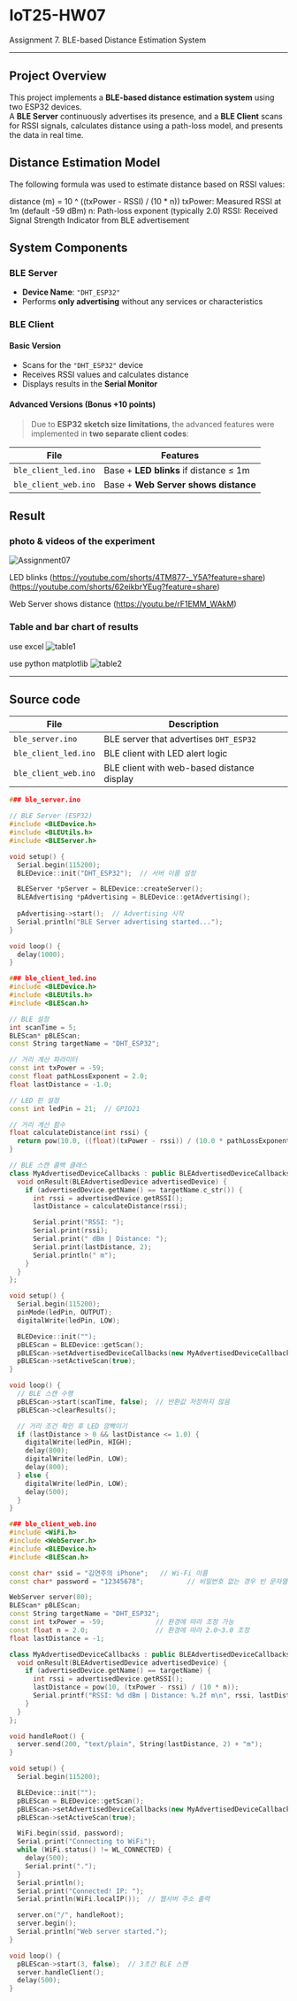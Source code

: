 # IoT25-HW07
Assignment 7. BLE-based Distance Estimation System

---
## Project Overview

This project implements a **BLE-based distance estimation system** using two ESP32 devices.  
A **BLE Server** continuously advertises its presence, and a **BLE Client** scans for RSSI signals, calculates distance using a path-loss model, and presents the data in real time.

## Distance Estimation Model

The following formula was used to estimate distance based on RSSI values:

distance (m) = 10 ^ ((txPower - RSSI) / (10 * n))
txPower: Measured RSSI at 1m (default -59 dBm)
n: Path-loss exponent (typically 2.0)
RSSI: Received Signal Strength Indicator from BLE advertisement

## System Components

### BLE Server
- **Device Name**: `"DHT_ESP32"`
- Performs **only advertising** without any services or characteristics

### BLE Client

#### Basic Version
- Scans for the `"DHT_ESP32"` device
- Receives RSSI values and calculates distance
- Displays results in the **Serial Monitor**

#### Advanced Versions (Bonus +10 points)
> Due to **ESP32 sketch size limitations**, the advanced features were implemented in **two separate client codes**:

| File                 | Features                                                 |
| -------------------- | -------------------------------------------------------- |
| `ble_client_led.ino` | Base + **LED blinks** if distance ≤ 1m                   |
| `ble_client_web.ino` | Base + **Web Server shows distance**                     |


## Result

### photo & videos of the experiment
![Assignment07](7.png)

LED blinks
(https://youtube.com/shorts/4TM877-_Y5A?feature=share)
(https://youtube.com/shorts/62eikbrYEug?feature=share)

Web Server shows distance
(https://youtu.be/rF1EMM_WAkM)

### Table and bar chart of results

use excel
![table1](table1.png)

use python matplotlib
![table2](table2.png)

---
## Source code

| File                 | Description                                |
| -------------------- | ------------------------------------------ |
| `ble_server.ino`     | BLE server that advertises `DHT_ESP32`     |
| `ble_client_led.ino` | BLE client with LED alert logic            |
| `ble_client_web.ino` | BLE client with web-based distance display |


```cpp
### ble_server.ino

// BLE Server (ESP32)
#include <BLEDevice.h>
#include <BLEUtils.h>
#include <BLEServer.h>

void setup() {
  Serial.begin(115200);
  BLEDevice::init("DHT_ESP32");  // 서버 이름 설정

  BLEServer *pServer = BLEDevice::createServer();
  BLEAdvertising *pAdvertising = BLEDevice::getAdvertising();
  
  pAdvertising->start();  // Advertising 시작
  Serial.println("BLE Server advertising started...");
}

void loop() {
  delay(1000);
}

### ble_client_led.ino
#include <BLEDevice.h>
#include <BLEUtils.h>
#include <BLEScan.h>

// BLE 설정
int scanTime = 5;
BLEScan* pBLEScan;
const String targetName = "DHT_ESP32";

// 거리 계산 파라미터
const int txPower = -59;
const float pathLossExponent = 2.0;
float lastDistance = -1.0;

// LED 핀 설정
const int ledPin = 21;  // GPIO21

// 거리 계산 함수
float calculateDistance(int rssi) {
  return pow(10.0, ((float)(txPower - rssi)) / (10.0 * pathLossExponent));
}

// BLE 스캔 콜백 클래스
class MyAdvertisedDeviceCallbacks : public BLEAdvertisedDeviceCallbacks {
  void onResult(BLEAdvertisedDevice advertisedDevice) {
    if (advertisedDevice.getName() == targetName.c_str()) {
      int rssi = advertisedDevice.getRSSI();
      lastDistance = calculateDistance(rssi);

      Serial.print("RSSI: ");
      Serial.print(rssi);
      Serial.print(" dBm | Distance: ");
      Serial.print(lastDistance, 2);
      Serial.println(" m");
    }
  }
};

void setup() {
  Serial.begin(115200);
  pinMode(ledPin, OUTPUT);
  digitalWrite(ledPin, LOW);

  BLEDevice::init("");
  pBLEScan = BLEDevice::getScan();
  pBLEScan->setAdvertisedDeviceCallbacks(new MyAdvertisedDeviceCallbacks());
  pBLEScan->setActiveScan(true);
}

void loop() {
  // BLE 스캔 수행
  pBLEScan->start(scanTime, false);  // 반환값 저장하지 않음
  pBLEScan->clearResults();

  // 거리 조건 확인 후 LED 깜빡이기
  if (lastDistance > 0 && lastDistance <= 1.0) {
    digitalWrite(ledPin, HIGH);
    delay(800);
    digitalWrite(ledPin, LOW);
    delay(800);
  } else {
    digitalWrite(ledPin, LOW);
    delay(500);
  }
}

### ble_client_web.ino
#include <WiFi.h>
#include <WebServer.h>
#include <BLEDevice.h>
#include <BLEScan.h>

const char* ssid = "김연주의 iPhone";   // Wi-Fi 이름
const char* password = "12345678";           // 비밀번호 없는 경우 빈 문자열

WebServer server(80);
BLEScan* pBLEScan;
const String targetName = "DHT_ESP32";
const int txPower = -59;             // 환경에 따라 조정 가능
const float n = 2.0;                 // 환경에 따라 2.0~3.0 조정
float lastDistance = -1;

class MyAdvertisedDeviceCallbacks : public BLEAdvertisedDeviceCallbacks {
  void onResult(BLEAdvertisedDevice advertisedDevice) {
    if (advertisedDevice.getName() == targetName) {
      int rssi = advertisedDevice.getRSSI();
      lastDistance = pow(10, (txPower - rssi) / (10 * n));
      Serial.printf("RSSI: %d dBm | Distance: %.2f m\n", rssi, lastDistance);
    }
  }
};

void handleRoot() {
  server.send(200, "text/plain", String(lastDistance, 2) + "m");
}

void setup() {
  Serial.begin(115200);

  BLEDevice::init("");
  pBLEScan = BLEDevice::getScan();
  pBLEScan->setAdvertisedDeviceCallbacks(new MyAdvertisedDeviceCallbacks());
  pBLEScan->setActiveScan(true);

  WiFi.begin(ssid, password);
  Serial.print("Connecting to WiFi");
  while (WiFi.status() != WL_CONNECTED) {
    delay(500);
    Serial.print(".");
  }
  Serial.println();
  Serial.print("Connected! IP: ");
  Serial.println(WiFi.localIP());  // 웹서버 주소 출력

  server.on("/", handleRoot);
  server.begin();
  Serial.println("Web server started.");
}

void loop() {
  pBLEScan->start(3, false);  // 3초간 BLE 스캔
  server.handleClient();
  delay(500);
}
